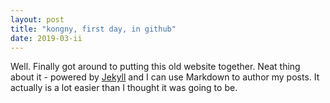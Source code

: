 ```yaml
---
layout: post
title: "kongny, first day, in github"
date: 2019-03-ii
---
```


Well. Finally got around to putting this old website together. Neat thing about it - powered by [Jekyll](http://jekyllrb.com) and I can use Markdown to author my posts. It actually is a lot easier than I thought it was going to be.
